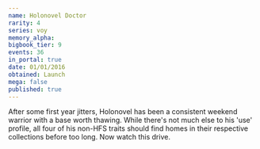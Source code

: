 ```yaml
---
name: Holonovel Doctor
rarity: 4
series: voy
memory_alpha:
bigbook_tier: 9
events: 36
in_portal: true
date: 01/01/2016
obtained: Launch
mega: false
published: true
---
```


After some first year jitters, Holonovel has been a consistent weekend warrior with a base worth thawing. While there's not much else to his 'use' profile, all four of his non-HFS traits should find homes in their respective collections before too long. Now watch this drive.
